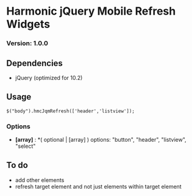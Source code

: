 # Harmonic jQuery Mobile Refresh Widgets 
### Version: 1.0.0
	
## Dependencies

* jQuery (optimized for 10.2)	
	
## Usage

```
$("body").hmcJqmRefresh(['header','listview']);

```

### Options	

* **[array]** : *( optional | [array] ) options: "button", "header", "listview", "select"

## To do
* add other elements
* refresh target element and not just elements within target element